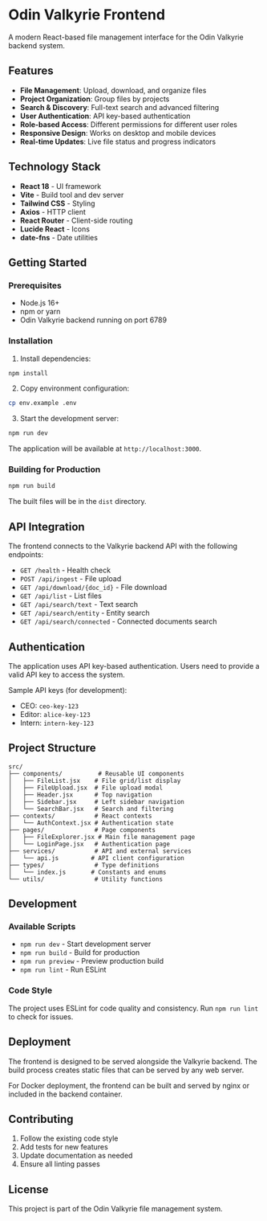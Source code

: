 # Odin Valkyrie Frontend

A modern React-based file management interface for the Odin Valkyrie backend system.

## Features

- **File Management**: Upload, download, and organize files
- **Project Organization**: Group files by projects
- **Search & Discovery**: Full-text search and advanced filtering
- **User Authentication**: API key-based authentication
- **Role-based Access**: Different permissions for different user roles
- **Responsive Design**: Works on desktop and mobile devices
- **Real-time Updates**: Live file status and progress indicators

## Technology Stack

- **React 18** - UI framework
- **Vite** - Build tool and dev server
- **Tailwind CSS** - Styling
- **Axios** - HTTP client
- **React Router** - Client-side routing
- **Lucide React** - Icons
- **date-fns** - Date utilities

## Getting Started

### Prerequisites

- Node.js 16+ 
- npm or yarn
- Odin Valkyrie backend running on port 6789

### Installation

1. Install dependencies:
```bash
npm install
```

2. Copy environment configuration:
```bash
cp env.example .env
```

3. Start the development server:
```bash
npm run dev
```

The application will be available at `http://localhost:3000`.

### Building for Production

```bash
npm run build
```

The built files will be in the `dist` directory.

## API Integration

The frontend connects to the Valkyrie backend API with the following endpoints:

- `GET /health` - Health check
- `POST /api/ingest` - File upload
- `GET /api/download/{doc_id}` - File download
- `GET /api/list` - List files
- `GET /api/search/text` - Text search
- `GET /api/search/entity` - Entity search
- `GET /api/search/connected` - Connected documents search

## Authentication

The application uses API key-based authentication. Users need to provide a valid API key to access the system.

Sample API keys (for development):
- CEO: `ceo-key-123`
- Editor: `alice-key-123`
- Intern: `intern-key-123`

## Project Structure

```
src/
├── components/          # Reusable UI components
│   ├── FileList.jsx    # File grid/list display
│   ├── FileUpload.jsx  # File upload modal
│   ├── Header.jsx      # Top navigation
│   ├── Sidebar.jsx     # Left sidebar navigation
│   └── SearchBar.jsx   # Search and filtering
├── contexts/           # React contexts
│   └── AuthContext.jsx # Authentication state
├── pages/              # Page components
│   ├── FileExplorer.jsx # Main file management page
│   └── LoginPage.jsx   # Authentication page
├── services/           # API and external services
│   └── api.js         # API client configuration
├── types/              # Type definitions
│   └── index.js       # Constants and enums
└── utils/              # Utility functions
```

## Development

### Available Scripts

- `npm run dev` - Start development server
- `npm run build` - Build for production
- `npm run preview` - Preview production build
- `npm run lint` - Run ESLint

### Code Style

The project uses ESLint for code quality and consistency. Run `npm run lint` to check for issues.

## Deployment

The frontend is designed to be served alongside the Valkyrie backend. The build process creates static files that can be served by any web server.

For Docker deployment, the frontend can be built and served by nginx or included in the backend container.

## Contributing

1. Follow the existing code style
2. Add tests for new features
3. Update documentation as needed
4. Ensure all linting passes

## License

This project is part of the Odin Valkyrie file management system.

